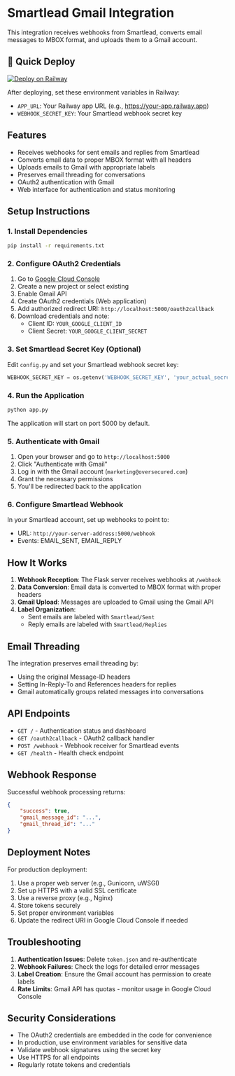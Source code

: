 # Smartlead Gmail Integration

This integration receives webhooks from Smartlead, converts email messages to MBOX format, and uploads them to a Gmail account.

## 🚀 Quick Deploy

[![Deploy on Railway](https://railway.app/button.svg)](https://railway.app/template/deploy?template=https://github.com/yourusername/smartlead-gmail-integration)

After deploying, set these environment variables in Railway:
- `APP_URL`: Your Railway app URL (e.g., https://your-app.railway.app)
- `WEBHOOK_SECRET_KEY`: Your Smartlead webhook secret key

## Features

- Receives webhooks for sent emails and replies from Smartlead
- Converts email data to proper MBOX format with all headers
- Uploads emails to Gmail with appropriate labels
- Preserves email threading for conversations
- OAuth2 authentication with Gmail
- Web interface for authentication and status monitoring

## Setup Instructions

### 1. Install Dependencies

```bash
pip install -r requirements.txt
```

### 2. Configure OAuth2 Credentials

1. Go to [Google Cloud Console](https://console.cloud.google.com/)
2. Create a new project or select existing
3. Enable Gmail API
4. Create OAuth2 credentials (Web application)
5. Add authorized redirect URI: `http://localhost:5000/oauth2callback`
6. Download credentials and note:
   - Client ID: `YOUR_GOOGLE_CLIENT_ID`
   - Client Secret: `YOUR_GOOGLE_CLIENT_SECRET`

### 3. Set Smartlead Secret Key (Optional)

Edit `config.py` and set your Smartlead webhook secret key:
```python
WEBHOOK_SECRET_KEY = os.getenv('WEBHOOK_SECRET_KEY', 'your_actual_secret_key')
```

### 4. Run the Application

```bash
python app.py
```

The application will start on port 5000 by default.

### 5. Authenticate with Gmail

1. Open your browser and go to `http://localhost:5000`
2. Click "Authenticate with Gmail"
3. Log in with the Gmail account (`marketing@oversecured.com`)
4. Grant the necessary permissions
5. You'll be redirected back to the application

### 6. Configure Smartlead Webhook

In your Smartlead account, set up webhooks to point to:
- URL: `http://your-server-address:5000/webhook`
- Events: EMAIL_SENT, EMAIL_REPLY

## How It Works

1. **Webhook Reception**: The Flask server receives webhooks at `/webhook`
2. **Data Conversion**: Email data is converted to MBOX format with proper headers
3. **Gmail Upload**: Messages are uploaded to Gmail using the Gmail API
4. **Label Organization**: 
   - Sent emails are labeled with `Smartlead/Sent`
   - Reply emails are labeled with `Smartlead/Replies`

## Email Threading

The integration preserves email threading by:
- Using the original Message-ID headers
- Setting In-Reply-To and References headers for replies
- Gmail automatically groups related messages into conversations

## API Endpoints

- `GET /` - Authentication status and dashboard
- `GET /oauth2callback` - OAuth2 callback handler
- `POST /webhook` - Webhook receiver for Smartlead events
- `GET /health` - Health check endpoint

## Webhook Response

Successful webhook processing returns:
```json
{
    "success": true,
    "gmail_message_id": "...",
    "gmail_thread_id": "..."
}
```

## Deployment Notes

For production deployment:

1. Use a proper web server (e.g., Gunicorn, uWSGI)
2. Set up HTTPS with a valid SSL certificate
3. Use a reverse proxy (e.g., Nginx)
4. Store tokens securely
5. Set proper environment variables
6. Update the redirect URI in Google Cloud Console if needed

## Troubleshooting

1. **Authentication Issues**: Delete `token.json` and re-authenticate
2. **Webhook Failures**: Check the logs for detailed error messages
3. **Label Creation**: Ensure the Gmail account has permission to create labels
4. **Rate Limits**: Gmail API has quotas - monitor usage in Google Cloud Console

## Security Considerations

- The OAuth2 credentials are embedded in the code for convenience
- In production, use environment variables for sensitive data
- Validate webhook signatures using the secret key
- Use HTTPS for all endpoints
- Regularly rotate tokens and credentials 